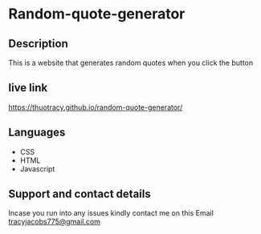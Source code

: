 # Random-quote-generator

## Description
This is a website that generates random quotes when you click the button

## live link
https://thuotracy.github.io/random-quote-generator/

##  Languages 
* CSS
* HTML 
* Javascript

## Support and contact details

Incase you run into any issues kindly contact me on this Email tracyjacobs775@gmail.com
